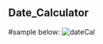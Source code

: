 ## Date_Calculator

#sample below:
![dateCal](https://user-images.githubusercontent.com/47625626/58107486-9abeac00-7bf2-11e9-9d7b-d320a98ed3ee.png)
